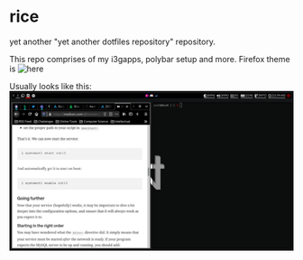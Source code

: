 # rice
yet another "yet another dotfiles repository" repository.

This repo comprises of my i3gapps, polybar setup and more.
Firefox theme is ![here](https://color.firefox.com/?theme=XQAAAAIXBAAAAAAAAABBKYhm849SCicxcUapi38oKRicm6da8o_u7cajvY2nrbwtWf53IW6FuNYUbmDc3gyZbFcmGEerozp3Ktp8r238oOr63NUUQ49jOQfyZVzdSmy_uVwmsaXAa4PPPGBuRbB5eCfvrhfoIgVBoNbYyBNF8i9B2Xkyd2Wxl5ZObCxh0FKOzt4NUuTEgKmoKA5o0z0bBBe90rgQABbC3Fo60k-R20dWVKuB5iu5vT4syH94U7bQZBBCkuKsorwPcEo9vZtiQuMkjZPjfWkUniF8GQ1J7FSVBcrRy9LYFyYLIEls6siPyT0wzj2k29zHfYyu2JEZrHQdsD9jiUHz30ji-HOrm3mCE0cTD-ZPDodHGJ5icj8XJ9jAqP4kTnKU0yk9t1_Cu74hNhc0bMkLZzGDp6xD-wZsH7JAC6MwaSAxe7cuAV-meRdKqojjY2HGKrHLt2QxVS4gRnBvC7kf3ps9PR2O-FSowSnC6pcKsA3fw4VoBc79hP_tqvtG)

Usually looks like this:
![ss1](https://github.com/dce4/rice/blob/main/ss1.png?raw=true)
